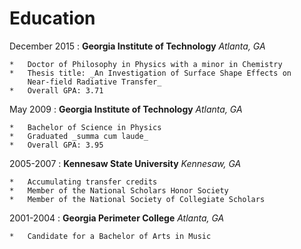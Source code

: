 # Education

December 2015
:   **Georgia Institute of Technology** _Atlanta, GA_

    *   Doctor of Philosophy in Physics with a minor in Chemistry
    *   Thesis title: _An Investigation of Surface Shape Effects on
        Near-field Radiative Transfer_
    *   Overall GPA: 3.71

<!--    *   Major GPA: 3.81 -->

May 2009
:   **Georgia Institute of Technology** _Atlanta, GA_

    *   Bachelor of Science in Physics
    *   Graduated _summa cum laude_
    *   Overall GPA: 3.95

2005-2007
:   **Kennesaw State University** _Kennesaw, GA_

    *   Accumulating transfer credits
    *   Member of the National Scholars Honor Society
    *   Member of the National Society of Collegiate Scholars

2001-2004
:   **Georgia Perimeter College** _Atlanta, GA_

    *   Candidate for a Bachelor of Arts in Music

